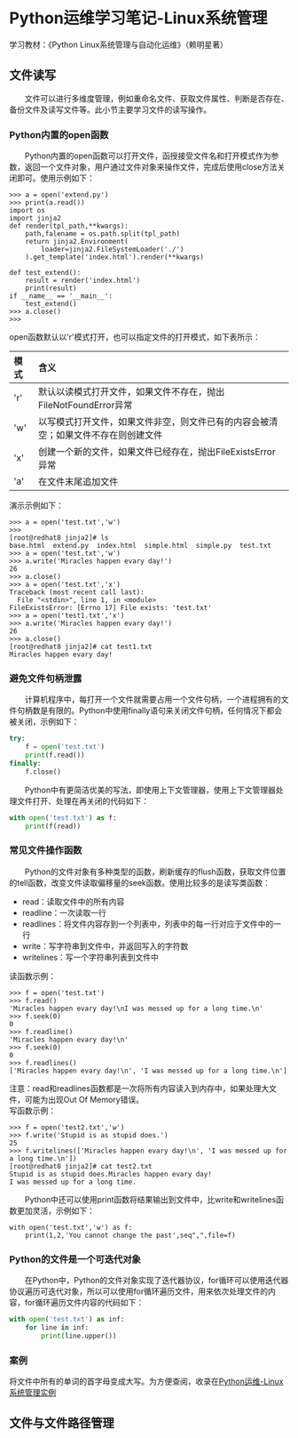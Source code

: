 # Python运维学习笔记-Linux系统管理
学习教材：《Python Linux系统管理与自动化运维》（赖明星著）
## 文件读写
&#8195;&#8195;文件可以进行多维度管理，例如重命名文件、获取文件属性、判断是否存在、备份文件及读写文件等。此小节主要学习文件的读写操作。
### Python内置的open函数
&#8195;&#8195;Python内置的open函数可以打开文件，函授接受文件名和打开模式作为参数，返回一个文件对象，用户通过文件对象来操作文件，完成后使用close方法关闭即可。使用示例如下：
```
>>> a = open('extend.py')
>>> print(a.read())
import os
import jinja2
def render(tpl_path,**kwargs):
    path,falename = os.path.split(tpl_path)
    return jinja2.Environment(
        loader=jinja2.FileSystemLoader('./')
    ).get_template('index.html').render(**kwargs)

def test_extend():
    result = render('index.html')
    print(result)
if __name__ == '__main__':
    test_extend()
>>> a.close()
>>> 
```
open函数默认以'r'模式打开，也可以指定文件的打开模式，如下表所示：

模式|含义
:---|:---
'r'|默认以读模式打开文件，如果文件不存在，抛出FileNotFoundError异常
'w'|以写模式打开文件，如果文件非空，则文件已有的内容会被清空；如果文件不存在则创建文件
'x'|创建一个新的文件，如果文件已经存在，抛出FileExistsError异常
'a'|在文件末尾追加文件

演示示例如下：
```
>>> a = open('test.txt','w')
>>> 
[root@redhat8 jinja2]# ls
base.html  extend.py  index.html  simple.html  simple.py  test.txt
>>> a = open('test.txt','w')
>>> a.write('Miracles happen evary day!')
26
>>> a.close()
>>> a = open('test.txt','x')
Traceback (most recent call last):
  File "<stdin>", line 1, in <module>
FileExistsError: [Errno 17] File exists: 'test.txt'
>>> a = open('test1.txt','x')
>>> a.write('Miracles happen evary day!')
26
>>> a.close()
[root@redhat8 jinja2]# cat test1.txt
Miracles happen evary day!
```
### 避免文件句柄泄露
&#8195;&#8195;计算机程序中，每打开一个文件就需要占用一个文件句柄，一个进程拥有的文件句柄数是有限的。Python中使用finally语句来关闭文件句柄，任何情况下都会被关闭，示例如下：
```python
try:
    f = open('test.txt')
    print(f.read())
finally:
    f.close()
```
&#8195;&#8195;Python中有更简洁优美的写法，即使用上下文管理器，使用上下文管理器处理文件打开、处理在再关闭的代码如下：
```python
with open('test.txt') as f:
    print(f(read))
```
### 常见文件操作函数
&#8195;&#8195;Python的文件对象有多种类型的函数，刷新缓存的flush函数，获取文件位置的tell函数，改变文件读取偏移量的seek函数。使用比较多的是读写类函数：
- read：读取文件中的所有内容
- readline：一次读取一行
- readlines：将文件内容存到一个列表中，列表中的每一行对应于文件中的一行
- write：写字符串到文件中，并返回写入的字符数
- writelines：写一个字符串列表到文件中

读函数示例：
```
>>> f = open('test.txt')
>>> f.read()
'Miracles happen evary day!\nI was messed up for a long time.\n'
>>> f.seek(0)
0
>>> f.readline()
'Miracles happen evary day!\n'
>>> f.seek(0)
0
>>> f.readlines()
['Miracles happen evary day!\n', 'I was messed up for a long time.\n']
```
注意：read和readlines函数都是一次将所有内容读入到内存中，如果处理大文件，可能为出现Out Of Memory错误。    
写函数示例：
```
>>> f = open('test2.txt','w')
>>> f.write('Stupid is as stupid does.')
25
>>> f.writelines(['Miracles happen evary day!\n', 'I was messed up for a long time.\n'])
[root@redhat8 jinja2]# cat test2.txt
Stupid is as stupid does.Miracles happen evary day!
I was messed up for a long time.
```
&#8195;&#8195;Python中还可以使用print函数将结果输出到文件中，比write和writelines函数更加灵活，示例如下：
```
with open('test.txt','w') as f:
    print(1,2,'You cannot change the past',seq",",file=f)
```
### Python的文件是一个可迭代对象
&#8195;&#8195;在Python中，Python的文件对象实现了迭代器协议，for循环可以使用迭代器协议遍历可迭代对象，所以可以使用for循环遍历文件，用来依次处理文件的内容，for循环遍历文件内容的代码如下：
```python
with open('test.txt') as inf:
    for line in inf:
        print(line.upper())
```
### 案例
将文件中所有的单词的首字母变成大写。为方便查阅，收录在[Python运维-Linux系统管理实例](https://ebook.big1000.com/14-Python%E7%B3%BB%E7%BB%9F%E7%AE%A1%E7%90%86%E4%B8%8E%E8%87%AA%E5%8A%A8%E5%8C%96%E8%BF%90%E7%BB%B4/01-Python%E8%BF%90%E7%BB%B4-%E5%9F%BA%E7%A1%80%E5%AD%A6%E4%B9%A0%E7%AC%94%E8%AE%B0/05-Python%E8%BF%90%E7%BB%B4-Linux%E7%B3%BB%E7%BB%9F%E7%AE%A1%E7%90%86%E5%AE%9E%E4%BE%8B.html)

## 文件与文件路径管理

